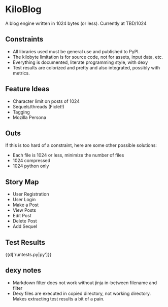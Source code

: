 KiloBlog
========
A blog engine written in 1024 bytes (or less). Currently at TBD/1024

Constraints
-----------
 - All libraries used must be general use and published to PyPI.
 - The kilobyte limitation is for source code, not for assets, input data, etc.
 - Everything is documented, literate programming style, with dexy
 - Test results are colorized and pretty and also integrated, possibly with
   metrics.

Feature Ideas
-------------
 - Character limit on posts of 1024
 - Sequels/threads (Ficlet!)
 - Tagging
 - Mozilla Persona

Outs
----
If this is too hard of a constraint, here are some other possible solutions:
 - Each file is 1024 or less, minimize the number of files
 - 1024 compressed
 - 1024 python only

Story Map
---------
 - User Registration
 - User Login
 - Make a Post
 - View Posts
 - Edit Post
 - Delete Post
 - Add Sequel

Test Results
------------
{{d['runtests.py|py']}}

dexy notes
----------
 - Markdown filter does not work without jinja in-between filename and filter
 - Dexy files are executed in copied directory, not working directory. Makes
   extracting test results a bit of a pain.
